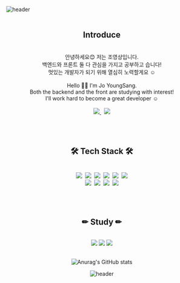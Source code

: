 ![header](https://capsule-render.vercel.app/api?type=wave&color=cceeee&height=200&section=header&text=JO%20YOUNG-SANG&fontSize=80&fontColor=8885a1&animation=fadeIn)
<br/><br/>
<div align="center">
 <h2> Introduce </h2><br/>
 안녕하세요😊 저는 조영상입니다.<br/>
 백엔드와 프론트 둘 다 관심을 가지고 공부하고 습니다!<br/>
 멋있는 개발자가 되기 위해 열심히 노력할게요 ☺<br/><br/>
 Hello 🙌🏻 I'm Jo YoungSang.<br/>
 Both the backend and the front are studying with interest!<br/>
 I'll work hard to become a great developer ☺<br/><br/>
 <a href="https://www.instagram.com/97__49/">
  <img src="https://img.shields.io/badge/Instagram-E4405F?style=for-the-badge&logo=Instagram&logoColor=white">
 </a>&nbsp;
 <a href="mailto:dmdlghfkddl@naver.com">
   <img src="https://img.shields.io/badge/Gmail-EA4335?style=for-the-badge&logo=Gmail&logoColor=white">
 </a>
 <br/><br/><br/><br/>


 <h2>🛠 Tech Stack 🛠</h2><br/>
  <img src="https://img.shields.io/badge/JAVA-007396?style=for-the-badge&logo=java&logoColor=white">&nbsp;
  <img src="https://img.shields.io/badge/javascript-F7DF1E?style=for-the-badge&logo=javascript&logoColor=black">&nbsp;
  <img src="https://img.shields.io/badge/Spring-6DB33F?style=for-the-badge&logo=Spring&logoColor=white">&nbsp;
  <img src="https://img.shields.io/badge/html-E34F26?style=for-the-badge&logo=html5&logoColor=white">&nbsp;
  <img src="https://img.shields.io/badge/css-1572B6?style=for-the-badge&logo=css3&logoColor=white">&nbsp;
  <img src="https://img.shields.io/badge/jquery-0769AD?style=for-the-badge&logo=jquery&logoColor=white"><br/>
  <img src="https://img.shields.io/badge/bootstrap-7952B3?style=for-the-badge&logo=bootstrap&logoColor=white">&nbsp;
  <img src="https://img.shields.io/badge/github-181717?style=for-the-badge&logo=github&logoColor=white">&nbsp;
  <img src="https://img.shields.io/badge/apache tomcat-D22128?style=for-the-badge&logo=apachetomcat&logoColor=white">&nbsp;
  <img src="https://img.shields.io/badge/Font Awesome-528DD7?style=for-the-badge&logo=FontAwesome&logoColor=white">
  <br/><br/><br/><br/>
 
 <h2>✏ Study ✏</h2><br/>
 <img src="https://img.shields.io/badge/JAVA-007396?style=for-the-badge&logo=java&logoColor=white">
 <img src="https://img.shields.io/badge/Spring-6DB33F?style=for-the-badge&logo=Spring&logoColor=white">
 <img src="https://img.shields.io/badge/Python-3776AB?style=for-the-badge&logo=Python&logoColor=white">
 <br/><br/>
 
 ![Anurag's GitHub stats](https://github-readme-stats.vercel.app/api?username=YoungSangJo&show_icons=true&theme=radical)<br/>

 ![header](https://capsule-render.vercel.app/api?type=wave&color=ffc7c8&height=200&section=footer&fontSize=90&fontColor=8885a1)
</div>
<!---
joeyoungsang/joeyoungsang is a ✨ special ✨ repository because its `README.md` (this file) appears on your GitHub profile.
You can click the Preview link to take a look at your changes.
--->
